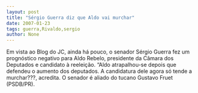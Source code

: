 ```yaml
---
layout: post
title: "Sérgio Guerra diz que Aldo vai murchar"
date: 2007-01-23
tags: guerra,Rivaldo,sergio
author: None
---
```

Em vista ao Blog do JC, ainda há pouco, o senador Sérgio Guerra fez um prognóstico negativo para Aldo Rebelo, presidente da Câmara dos Deputados e candidato à reeleição.
“Aldo atrapalhou-se depois que defendeu o aumento dos deputados. A candidatura dele agora só tende a murchar???, acredita.
O senador é aliado do tucano Gustavo Fruet (PSDB/PR). 